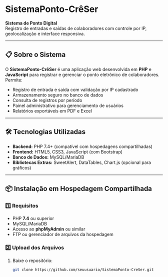 # SistemaPonto-CrêSer  
**Sistema de Ponto Digital**  
Registro de entradas e saídas de colaboradores com controle por IP, geolocalização e interface responsiva.

---

## 📋 Sobre o Sistema
O **SistemaPonto-CrêSer** é uma aplicação web desenvolvida em **PHP** e **JavaScript** para registrar e gerenciar o ponto eletrônico de colaboradores.  
Permite:
- Registro de entrada e saída com validação por IP cadastrado
- Armazenamento seguro no banco de dados
- Consulta de registros por período
- Painel administrativo para gerenciamento de usuários
- Relatórios exportáveis em PDF e Excel

---

## 🛠 Tecnologias Utilizadas
- **Backend:** PHP 7.4+ (compatível com hospedagens compartilhadas)
- **Frontend:** HTML5, CSS3, JavaScript (com Bootstrap)
- **Banco de Dados:** MySQL/MariaDB
- **Bibliotecas Extras:** SweetAlert, DataTables, Chart.js (opcional para gráficos)

---

## 📦 Instalação em Hospedagem Compartilhada

### 1️⃣ Requisitos
- PHP **7.4** ou superior
- MySQL/MariaDB
- Acesso ao **phpMyAdmin** ou similar
- FTP ou gerenciador de arquivos da hospedagem

### 2️⃣ Upload dos Arquivos
1. Baixe o repositório:
   ```bash
   git clone https://github.com/seuusuario/SistemaPonto-CreSer.git

